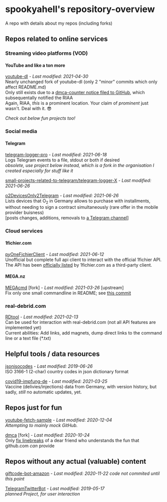 # spookyahell's repository-overview
A repo with details about my repos (including forks)

## Repos related to online services
### Streaming video platforms (VOD)
#### YouTube and like a ton more
[youtube-dl](https://github.com/spookyahell/youtube-dl) - _Last modified: 2021-04-30_
<br>Nearly unchanged fork of youtube-dl (only 2 "minor" commits which only affect README.md)
<br>Only still exists due to a [dmca-counter notice filed to GitHub](https://github.com/github/dmca/blob/master/2021/04/2021-04-13-RIAA-counternotice.md), which subsequentally notified the RIAA
<br>Again, RIAA, _this_ is a prominent location. Your claim of _prominent_ just wasn't. Deal with it. 😎

_Check out below fun projects too!_

### Social media
#### Telegram
[telegram-logger-pro](https://github.com/spookyahell/telegram-logger-pro) - _Last modified: 2021-06-18_
<br>Logs Telegram events to a file, stdout or both if desired
<br><em>obsolete, use project below instead, which is a fork in the organisation I created especially for stuff like it</em>

[small-projects-related-to-telegram/telegram-logger-X](https://github.com/small-projects-related-to-telegram/telegram-logger-X) - _Last modified: 2021-06-26_

[o2DevicesOnly2Telegram](https://github.com/spookyahell/o2DevicesOnly2Telegram) - _Last modified: 2021-06-26_
<br>Lists devices that O<sub>2</sub> in Germany allows to purchase with installments,
<br>without needing to sign a contract simultaneously (rare offer in the mobile provider buisness)
<br>[posts changes, additions, removals to  [a Telegram channel](https://t.me/o2RatenkaufGeraete)]

### Cloud services
#### 1fichier.com
[pyOneFichierClient](https://github.com/spookyahell/pyOneFichierClient) - _Last modified: 2021-06-12_
<br>Unofficial but complete full api client to interact with the official 1fichier API.
<br>The API has been [officially listed](https://1fichier.com/api.html) by 1fichier.com as a third-party client.

#### MEGA.nz
[MEGAcmd](https://github.com/spookyahell/MEGAcmd) [fork]  - _Last modified: 2021-03-26_ [upstream]
<br>Fix only one small commandline in README; see [this commit](https://github.com/spookyahell/MEGAcmd/commit/1badd4eaedbcc893f533aa1c0b9c606aed21b6b2)

### real-debrid.com
[RDtool](https://github.com/spookyahell/RDtool) - _Last modified: 2021-02-13_
<br>Can be used for interaction with real-debrid.com (not all API features are implemented yet)
<br>Current abilities: Add links, add magnets, dump direct links to the command line or a text file (*.txt)

## Helpful tools / data resources
[jsonisocodes](https://github.com/spookyahell/jsonisocodes) - _Last modified: 2019-06-26_
<br>ISO 3166-1 (2-char) country codes in json dictionary format

[covid19-impfung-de](https://github.com/spookyahell/covid19-impfung-de) - _Last modified: 2021-03-25_
<br>Vaccine (delivies/injections) data from Germany, with version history, but sadly, _still_ no automatic updates, yet.

## Repos just for fun
[youtube-fetch-sample](https://github.com/spookyahell/youtube-fetch-sample) - _Last modified: 2020-12-04_
<br>_Attempting to mainly mock GitHub._

[dmca](https://github.com/spookyahell/dmca) [fork] - _Last modified: 2020-10-24_
<br>Only [fix linebreaks](https://github.com/spookyahell/dmca/commit/0664813c07a2e1f04347247bb55f85981a3b6d94) of a dear friend who understands the fun that github.com *can* provide

## Repos without any actual (valuable) content
[giftcode-bot-amazon](https://github.com/spookyahell/giftcode-bot-amazon) - _Last modified: 2020-11-22_
_code not commited until this point_

[TelegramTwitterBot](https://github.com/spookyahell/TelegramTwitterBot) - _Last modified: 2019-05-17_
<br>_planned Project, for user interaction_
